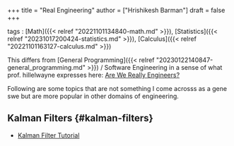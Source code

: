 +++
title = "Real Engineering"
author = ["Hrishikesh Barman"]
draft = false
+++

tags
: [Math]({{< relref "20221101134840-math.md" >}}), [Statistics]({{< relref "20231017200424-statistics.md" >}}), [Calculus]({{< relref "20221101163127-calculus.md" >}})


This differs from [General Programming]({{< relref "20230122140847-general_programming.md" >}}) / Software Engineering in a sense of what prof. hillelwayne expresses here: [Are We Really Engineers?](https://www.hillelwayne.com/post/are-we-really-engineers/)

Following are some topics that are not something I come acrosss as a gene swe but are more popular in other domains of engineering.


## Kalman Filters {#kalman-filters}

-   [Kalman Filter Tutorial](https://www.kalmanfilter.net/default.aspx)
